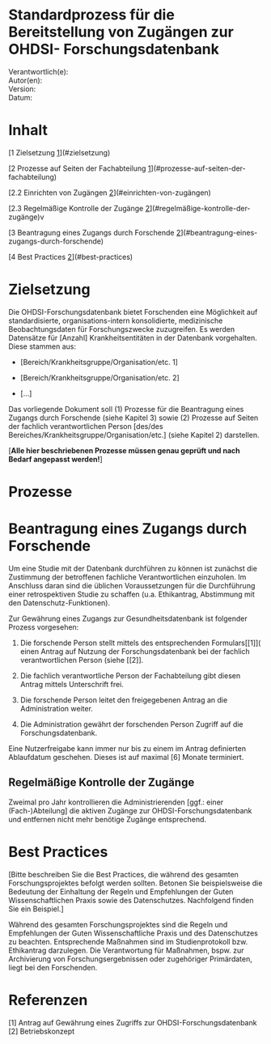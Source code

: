 <H1> Standardprozess für die Bereitstellung von Zugängen zur OHDSI-
Forschungsdatenbank </H1>

Verantwortlich(e):  
Autor(en):  
Version:  
Datum:  

# Inhalt

[1 Zielsetzung [1](#zielsetzung)](#zielsetzung)

[2 Prozesse auf Seiten der Fachabteilung
[1](#prozesse-auf-seiten-der-fachabteilung)](#prozesse-auf-seiten-der-fachabteilung)

[2.2 Einrichten von Zugängen
[2](#einrichten-von-zugängen)](#einrichten-von-zugängen)

[2.3 Regelmäßige Kontrolle der Zugänge
[2](#regelmäßige-kontrolle-der-zugänge)](#regelmäßige-kontrolle-der-zugänge)v

[3 Beantragung eines Zugangs durch Forschende
[2](#beantragung-eines-zugangs-durch-forschende)](#beantragung-eines-zugangs-durch-forschende)

[4 Best Practices [2](#best-practices)](#best-practices)


# Zielsetzung

Die OHDSI-Forschungsdatenbank bietet Forschenden eine Möglichkeit auf
standardisierte, organisations-intern konsolidierte, medizinische
Beobachtungsdaten für Forschungszwecke zuzugreifen. Es werden Datensätze
für \[Anzahl\] Krankheitsentitäten in der
Datenbank vorgehalten. Diese stammen aus:

- \[Bereich/Krankheitsgruppe/Organisation/etc. 1\]

- \[Bereich/Krankheitsgruppe/Organisation/etc. 2\]

- \[…\]

Das vorliegende Dokument soll (1) Prozesse für die Beantragung eines
Zugangs durch Forschende (siehe Kapitel 3) sowie (2) Prozesse auf Seiten
der fachlich verantwortlichen Person \[des/des
Bereiches/Krankheitsgruppe/Organisation/etc.\] (siehe Kapitel 2)
darstellen.

\[**Alle hier beschriebenen Prozesse müssen genau
geprüft und nach Bedarf angepasst werden!**\]

# Prozesse

# Beantragung eines Zugangs durch Forschende

Um eine Studie mit der Datenbank durchführen zu können ist zunächst die
Zustimmung der betroffenen fachliche Verantwortlichen einzuholen. Im Anschluss daran sind
die üblichen Voraussetzungen für die Durchführung einer retrospektiven
Studie zu schaffen (u.a. Ethikantrag, Abstimmung mit den
Datenschutz-Funktionen).

Zur Gewährung eines Zugangs zur Gesundheitsdatenbank ist folgender
Prozess vorgesehen:

1.  Die forschende Person stellt mittels des entsprechenden Formulars[\[1\]](
    einen Antrag auf Nutzung der Forschungsdatenbank bei der fachlich verantwortlichen Person (siehe [\[2\]].

2.  Die  fachlich verantwortliche Person der Fachabteilung gibt diesen Antrag mittels
    Unterschrift frei.

3.  Die forschende Person leitet den freigegebenen Antrag an die Administration weiter.

4.  Die Administration gewährt der forschenden Person Zugriff
    auf die Forschungsdatenbank.

Eine Nutzerfreigabe kann immer nur bis zu einem im Antrag definierten
Ablaufdatum geschehen. Dieses ist auf maximal
\[6\] Monate terminiert.

## Regelmäßige Kontrolle der Zugänge

Zweimal pro Jahr kontrollieren die Administrierenden
\[ggf.: einer (Fach-)Abteilung\] die aktiven
Zugänge zur OHDSI-Forschungsdatenbank und entfernen nicht mehr benötige
Zugänge entsprechend.


# Best Practices

\[Bitte beschreiben Sie die Best Practices, die
während des gesamten Forschungsprojektes befolgt werden sollten. Betonen
Sie beispielsweise die Bedeutung der Einhaltung der Regeln und
Empfehlungen der Guten Wissenschaftlichen Praxis sowie des
Datenschutzes. Nachfolgend finden Sie ein Beispiel.\]

Während des gesamten Forschungsprojektes sind die Regeln und
Empfehlungen der Guten Wissenschaftliche Praxis und des Datenschutzes zu
beachten. Entsprechende Maßnahmen sind im Studienprotokoll bzw.
Ethikantrag darzulegen. Die Verantwortung für Maßnahmen, bspw. zur
Archivierung von Forschungsergebnissen oder zugehöriger Primärdaten,
liegt bei den Forschenden.

# Referenzen
\[1\]</a> Antrag auf Gewährung eines Zugriffs zur OHDSI-Forschungsdatenbank  
\[2\]</a> Betriebskonzept
